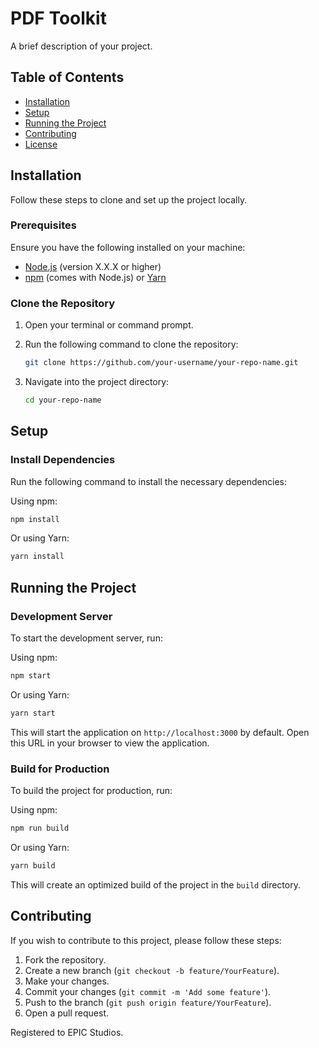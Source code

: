 # PDF Toolkit

A brief description of your project.

## Table of Contents

- [Installation](#installation)
- [Setup](#setup)
- [Running the Project](#running-the-project)
- [Contributing](#contributing)
- [License](#license)

## Installation

Follow these steps to clone and set up the project locally.

### Prerequisites

Ensure you have the following installed on your machine:

- [Node.js](https://nodejs.org/) (version X.X.X or higher)
- [npm](https://www.npmjs.com/) (comes with Node.js) or [Yarn](https://yarnpkg.com/)

### Clone the Repository

1. Open your terminal or command prompt.
2. Run the following command to clone the repository:

   ```bash
   git clone https://github.com/your-username/your-repo-name.git
   ```

3. Navigate into the project directory:

   ```bash
   cd your-repo-name
   ```

## Setup

### Install Dependencies

Run the following command to install the necessary dependencies:

Using npm:

```bash
npm install
```

Or using Yarn:

```bash
yarn install
```

## Running the Project

### Development Server

To start the development server, run:

Using npm:

```bash
npm start
```

Or using Yarn:

```bash
yarn start
```

This will start the application on `http://localhost:3000` by default. Open this URL in your browser to view the application.

### Build for Production

To build the project for production, run:

Using npm:

```bash
npm run build
```

Or using Yarn:

```bash
yarn build
```

This will create an optimized build of the project in the `build` directory.

## Contributing

If you wish to contribute to this project, please follow these steps:

1. Fork the repository.
2. Create a new branch (`git checkout -b feature/YourFeature`).
3. Make your changes.
4. Commit your changes (`git commit -m 'Add some feature'`).
5. Push to the branch (`git push origin feature/YourFeature`).
6. Open a pull request.

Registered to EPIC Studios.
